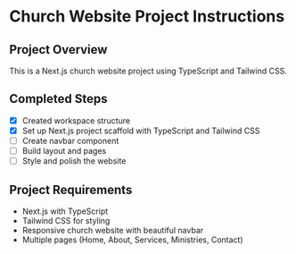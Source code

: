 # Church Website Project Instructions

## Project Overview
This is a Next.js church website project using TypeScript and Tailwind CSS.

## Completed Steps
- [x] Created workspace structure
- [x] Set up Next.js project scaffold with TypeScript and Tailwind CSS
- [ ] Create navbar component
- [ ] Build layout and pages
- [ ] Style and polish the website

## Project Requirements
- Next.js with TypeScript
- Tailwind CSS for styling
- Responsive church website with beautiful navbar
- Multiple pages (Home, About, Services, Ministries, Contact)